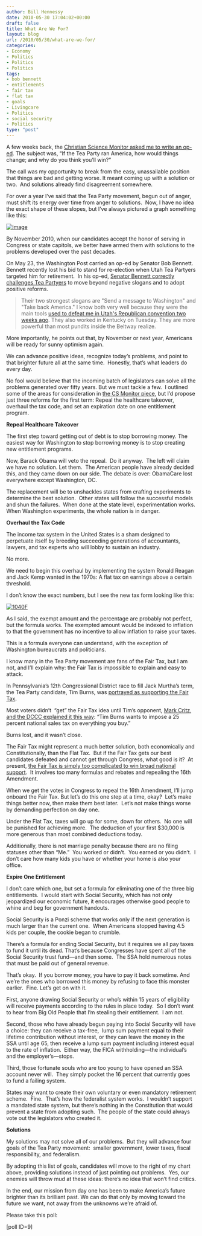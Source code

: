 ```yaml
---
author: Bill Hennessy
date: 2010-05-30 17:04:02+00:00
draft: false
title: What Are We For?
layout: blog
url: /2010/05/30/what-are-we-for/
categories:
- Economy
- Politics
- Politics
- Politics
tags:
- bob bennett
- entitlements
- fair tax
- flat tax
- goals
- Livingcare
- Politics
- social security
- Politics
type: "post"
---
```


A few weeks back, the [Christian Science Monitor asked me to write an op-ed](https://www.csmonitor.com/Commentary/Opinion/2010/0423/Tea-party-founder-Why-our-movement-will-succeed-and-why-it-s-good-for-America). The subject was, “If the Tea Party ran America, how would things change; and why do you think you’ll win?”

The call was my opportunity to break from the easy, unassailable position that things are bad and getting worse. It meant coming up with a solution or two.  And solutions already find disagreement somewhere.

For over a year I’ve said that the Tea Party movement, begun out of anger, must shift its energy over time from anger to solutions.  Now, I have no idea the exact shape of these slopes, but I’ve always pictured a graph something like this:

[![image](https://hennessysview.com/wp-content/uploads/2010/05/image_thumb1.png)
](https://hennessysview.com/wp-content/uploads/2010/05/image2.png)

By November 2010, when our candidates accept the honor of serving in Congress or state capitols, we better have armed them with solutions to the problems developed over the past decades.

On May 23, the Washington Post carried an op-ed by Senator Bob Bennett. Bennett recently lost his bid to stand for re-election when Utah Tea Partyers targeted him for retirement.  In his op-ed, [Senator Bennett correctly challenges Tea Partyers](https://www.washingtonpost.com/wp-dyn/content/article/2010/05/21/AR2010052103216_pf.html) to move beyond negative slogans and to adopt positive reforms.


> Their two strongest slogans are "Send a message to Washington" and "Take back America." I know both very well because they were the main tools [used to defeat me in Utah's Republican convention two weeks ago](https://www.washingtonpost.com/wp-dyn/content/article/2010/05/08/AR2010050803430.html). They also worked in Kentucky on Tuesday. They are more powerful than most pundits inside the Beltway realize.

More importantly, he points out that, by November or next year, Americans will be ready for sunny optimism again.


We can advance positive ideas, recognize today’s problems, and point to that brighter future all at the same time.  Honestly, that’s what leaders do every day.

No fool would believe that the incoming batch of legislators can solve all the problems generated over fifty years. But we must tackle a few.  I outlined some of the areas for consideration in [the CS Monitor piece](https://www.csmonitor.com/Commentary/Opinion/2010/0423/Tea-party-founder-Why-our-movement-will-succeed-and-why-it-s-good-for-America), but I’d propose just three reforms for the first term: Repeal the healthcare takeover, overhaul the tax code, and set an expiration date on one entitlement program.

**Repeal Healthcare Takeover**

The first step toward getting out of debt is to stop borrowing money. The easiest way for Washington to stop borrowing money is to stop creating new entitlement programs.

Now, Barack Obama will veto the repeal.  Do it anyway.  The left will claim we have no solution. Let them.  The American people have already decided this, and they came down on our side. The debate is over: ObamaCare lost everywhere except Washington, DC.

The replacement will be to unshackles states from crafting experiments to determine the best solution.  Other states will follow the successful models and shun the failures.  When done at the state level, experimentation works. When Washington experiments, the whole nation is in danger.

**Overhaul the Tax Code**

The income tax system in the United States is a sham designed to perpetuate itself by breeding succeeding generations of accountants, lawyers, and tax experts who will lobby to sustain an industry.

No more.

We need to begin this overhaul by implementing the system Ronald Reagan and Jack Kemp wanted in the 1970s: A flat tax on earnings above a certain threshold.

I don’t know the exact numbers, but I see the new tax form looking like this:

[![1040F](https://hennessysview.com/wp-content/uploads/2010/05/1040F_thumb.jpg)
](https://hennessysview.com/wp-content/uploads/2010/05/1040F.jpg)

As I said, the exempt amount and the percentage are probably not perfect, but the formula works. The exempted amount would be indexed to inflation to that the government has no incentive to allow inflation to raise your taxes.

This is a formula everyone can understand, with the exception of Washington bureaucrats and politicians.

I know many in the Tea Party movement are fans of the Fair Tax, but I am not, and I’ll explain why: the Fair Tax is impossible to explain and easy to attack.

In Pennsylvania’s 12th Congressional District race to fill Jack Murtha’s term, the Tea Party candidate, Tim Burns, was [portrayed as supporting the Fair Tax](https://rncnyc2004.blogspot.com/2010/05/tim-burns-statement-on-fair-tax-and.html).

Most voters didn’t  “get” the Fair Tax idea until Tim’s opponent, [Mark Critz, and the DCCC explained it this way](https://dccc.org/blog/archives/dccc_statement_on_tim_burns_support_of_the_fair_tax_shipping_jobs_overseas/): “Tim Burns wants to impose a 25 percent national sales tax on everything you buy.”

Burns lost, and it wasn’t close.

The Fair Tax might represent a much better solution, both economically and Constitutionally, than the Flat Tax.  But if the Fair Tax gets our best candidates defeated and cannot get through Congress, what good is it?  At present, [the Fair Tax is simply too complicated to win broad national support](https://www.fairtax.org/site/PageServer?pagename=about_main).  It involves too many formulas and rebates and repealing the 16th Amendment.

When we get the votes in Congress to repeal the 16th Amendment, I’ll jump onboard the Fair Tax. But let’s do this one step at a time, okay?  Let’s make things better now, then make them best later.  Let’s not make things worse by demanding perfection on day one.

Under the Flat Tax, taxes will go up for some, down for others.  No one will be punished for achieving more.  The deduction of your first $30,000 is more generous than most combined deductions today.

Additionally, there is not marriage penalty because there are no filing statuses other than “Me.”  You worked or didn’t.  You earned or you didn’t.  I don’t care how many kids you have or whether your home is also your office.

**Expire One Entitlement**

I don’t care which one, but set a formula for eliminating one of the three big entitlements.  I would start with Social Security, which has not only jeopardized our economic future, it encourages otherwise good people to whine and beg for government handouts.

Social Security is a Ponzi scheme that works only if the next generation is much larger than the current one.  When Americans stopped having 4.5 kids per couple, the cookie began to crumble.

There’s a formula for ending Social Security, but it requires we all pay taxes to fund it until its dead. That’s because Congresses have spent all of the Social Security trust fund—and then some.  The SSA hold numerous notes that must be paid out of general revenue.

That’s okay.  If you borrow money, you have to pay it back sometime. And we’re the ones who borrowed this money by refusing to face this monster earlier.  Fine. Let’s get on with it.

First, anyone drawing Social Security or who’s within 15 years of eligibility will receive payments according to the rules in place today.  So I don’t want to hear from Big Old People that I’m stealing their entitlement.  I am not.

Second, those who have already begun paying into Social Security will have a choice: they can receive a tax-free,  lump sum payment equal to their lifetime contribution without interest, or they can leave the money in the SSA until age 65, then receive a lump sum payment including interest equal to the rate of inflation.  Either way, the FICA withholding—the individual’s and the employer’s—stops.

Third, those fortunate souls who are too young to have opened an SSA account never will.  They simply pocket the 16 percent that currently goes to fund a failing system.

States may want to create their own voluntary or even mandatory retirement scheme.  Fine.  That’s how the federalist system works.  I wouldn’t support a mandated state system, but there’s nothing in the Constitution that would prevent a state from adopting such.  The people of the state could always vote out the legislators who created it.

**Solutions**

My solutions may not solve all of our problems.  But they will advance four goals of the Tea Party movement:  smaller government, lower taxes, fiscal responsibility, and federalism.

By adopting this list of goals, candidates will move to the right of my chart above, providing solutions instead of just pointing out problems.  Yes, our enemies will throw mud at these ideas: there’s no idea that won’t find critics.

In the end, our mission from day one has been to make America’s future brighter than its brilliant past. We can do that only by moving toward the future we want, not away from the unknowns we’re afraid of.

Please take this poll:

[poll ID=9]
